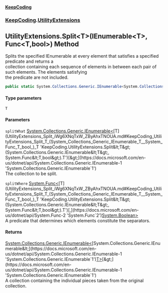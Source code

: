 #### [KeepCoding](index.md 'index')
### [KeepCoding](KeepCoding.md 'KeepCoding').[UtilityExtensions](UtilityExtensions.md 'KeepCoding.UtilityExtensions')
## UtilityExtensions.Split&lt;T&gt;(IEnumerable&lt;T&gt;, Func&lt;T,bool&gt;) Method
Splits the specified IEnumerable at every element that satisfies a specified predicate and returns a  
collection containing each sequence of elements in between each pair of such elements. The elements satisfying  
the predicate are not included.
```csharp
public static System.Collections.Generic.IEnumerable<System.Collections.Generic.IEnumerable<T>> Split<T>(this System.Collections.Generic.IEnumerable<T> splitWhat, System.Func<T,bool> splitWhere);
```
#### Type parameters
<a name='KeepCoding_UtilityExtensions_Split_T_(System_Collections_Generic_IEnumerable_T__System_Func_T_bool_)_T'></a>
`T`  
  
#### Parameters
<a name='KeepCoding_UtilityExtensions_Split_T_(System_Collections_Generic_IEnumerable_T__System_Func_T_bool_)_splitWhat'></a>
`splitWhat` [System.Collections.Generic.IEnumerable&lt;](https://docs.microsoft.com/en-us/dotnet/api/System.Collections.Generic.IEnumerable-1 'System.Collections.Generic.IEnumerable`1')[T](UtilityExtensions_Split_iWg6XNqTxW_ZByAhxTNOUA.md#KeepCoding_UtilityExtensions_Split_T_(System_Collections_Generic_IEnumerable_T__System_Func_T_bool_)_T 'KeepCoding.UtilityExtensions.Split&lt;T&gt;(System.Collections.Generic.IEnumerable&lt;T&gt;, System.Func&lt;T,bool&gt;).T')[&gt;](https://docs.microsoft.com/en-us/dotnet/api/System.Collections.Generic.IEnumerable-1 'System.Collections.Generic.IEnumerable`1')  
The collection to be split.
  
<a name='KeepCoding_UtilityExtensions_Split_T_(System_Collections_Generic_IEnumerable_T__System_Func_T_bool_)_splitWhere'></a>
`splitWhere` [System.Func&lt;](https://docs.microsoft.com/en-us/dotnet/api/System.Func-2 'System.Func`2')[T](UtilityExtensions_Split_iWg6XNqTxW_ZByAhxTNOUA.md#KeepCoding_UtilityExtensions_Split_T_(System_Collections_Generic_IEnumerable_T__System_Func_T_bool_)_T 'KeepCoding.UtilityExtensions.Split&lt;T&gt;(System.Collections.Generic.IEnumerable&lt;T&gt;, System.Func&lt;T,bool&gt;).T')[,](https://docs.microsoft.com/en-us/dotnet/api/System.Func-2 'System.Func`2')[System.Boolean](https://docs.microsoft.com/en-us/dotnet/api/System.Boolean 'System.Boolean')[&gt;](https://docs.microsoft.com/en-us/dotnet/api/System.Func-2 'System.Func`2')  
A predicate that determines which elements constitute the separators.
  
#### Returns
[System.Collections.Generic.IEnumerable&lt;](https://docs.microsoft.com/en-us/dotnet/api/System.Collections.Generic.IEnumerable-1 'System.Collections.Generic.IEnumerable`1')[System.Collections.Generic.IEnumerable&lt;](https://docs.microsoft.com/en-us/dotnet/api/System.Collections.Generic.IEnumerable-1 'System.Collections.Generic.IEnumerable`1')[T](UtilityExtensions_Split_iWg6XNqTxW_ZByAhxTNOUA.md#KeepCoding_UtilityExtensions_Split_T_(System_Collections_Generic_IEnumerable_T__System_Func_T_bool_)_T 'KeepCoding.UtilityExtensions.Split&lt;T&gt;(System.Collections.Generic.IEnumerable&lt;T&gt;, System.Func&lt;T,bool&gt;).T')[&gt;](https://docs.microsoft.com/en-us/dotnet/api/System.Collections.Generic.IEnumerable-1 'System.Collections.Generic.IEnumerable`1')[&gt;](https://docs.microsoft.com/en-us/dotnet/api/System.Collections.Generic.IEnumerable-1 'System.Collections.Generic.IEnumerable`1')  
A collection containing the individual pieces taken from the original collection.
